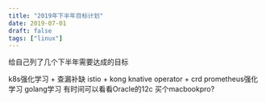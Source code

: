 ```yaml
---
title: "2019年下半年目标计划"
date: 2019-07-01
draft: false
tags: ["linux"]
---
```


给自己列了几个下半年需要达成的目标
<!--more-->

 k8s强化学习 + 查漏补缺
 istio + kong
 knative
 operator + crd
 prometheus强化学习
 golang学习
 有时间可以看看Oracle的12c
 买个macbookpro?